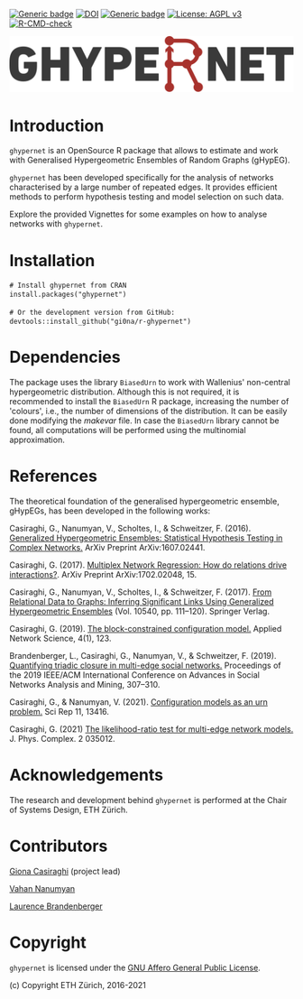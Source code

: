   <!-- badges: start -->
[![Generic badge](https://www.r-pkg.org/badges/version-last-release/ghypernet)](https://cran.r-project.org/package=ghypernet)
[![DOI](https://zenodo.org/badge/DOI/10.5281/zenodo.2555300.svg)](https://doi.org/10.5281/zenodo.2555300)
[![Generic badge](https://cranlogs.r-pkg.org/badges/last-month/ghypernet)](https://cran.r-project.org/package=ghypernet)
[![License: AGPL v3](https://img.shields.io/badge/License-AGPL%20v3-red.svg)](https://www.gnu.org/licenses/agpl-3.0)
[![R-CMD-check](https://github.com/gi0na/r-ghypernet/actions/workflows/R-CMD-check.yaml/badge.svg)](https://github.com/gi0na/r-ghypernet/actions/workflows/R-CMD-check.yaml)
  <!-- badges: end -->
 

![](man/figures/logo.svg)

# Introduction
`ghypernet` is an OpenSource R package that allows to estimate and work with Generalised Hypergeometric Ensembles of Random Graphs (gHypEG).

`ghypernet` has been developed specifically for the analysis of networks characterised by a large number of repeated edges.
It provides efficient methods to perform hypothesis testing and model selection on such data.

Explore the provided Vignettes for some examples on how to analyse networks with `ghypernet`.

# Installation
```
# Install ghypernet from CRAN
install.packages("ghypernet")

# Or the development version from GitHub:
devtools::install_github("gi0na/r-ghypernet")
```

# Dependencies
The package uses the library `BiasedUrn` to work with Wallenius' non-central hypergeometric distribution.
Although this is not required, it is recommended to install the `BiasedUrn` R package, increasing the number of 'colours', i.e., the number of dimensions of the distribution.
It can be easily done modifying the _makevar_ file.
In case the `BiasedUrn` library cannot be found, all computations will be performed using the multinomial approximation.

# References
The theoretical foundation of the generalised hypergeometric ensemble, gHypEGs, has been developed in the following works:

Casiraghi, G., Nanumyan, V., Scholtes, I., & Schweitzer, F. (2016). [Generalized Hypergeometric Ensembles: Statistical Hypothesis Testing in Complex Networks.](https://arxiv.org/abs/1607.02441) ArXiv Preprint ArXiv:1607.02441.

Casiraghi, G. (2017). [Multiplex Network Regression: How do relations drive interactions?](https://arxiv.org/abs/1702.02048). ArXiv Preprint ArXiv:1702.02048, 15.

Casiraghi, G., Nanumyan, V., Scholtes, I., & Schweitzer, F. (2017). [From Relational Data to Graphs: Inferring Significant Links Using Generalized Hypergeometric Ensembles](https://doi.org/10.1007/978-3-319-67256-4_11) (Vol. 10540, pp. 111–120). Springer Verlag.

Casiraghi, G. (2019). [The block-constrained configuration model.](https://doi.org/10.1007/s41109-019-0241-1) Applied Network Science, 4(1), 123. 

Brandenberger, L., Casiraghi, G., Nanumyan, V., & Schweitzer, F. (2019). [Quantifying triadic closure in multi-edge social networks.](https://doi.org/10.1145/3341161.3342926) Proceedings of the 2019 IEEE/ACM International Conference on Advances in Social Networks Analysis and Mining, 307–310.

Casiraghi, G., & Nanumyan, V. (2021). [Configuration models as an urn problem.](https://www.nature.com/articles/s41598-021-92519-y) Sci Rep 11, 13416.

Casiraghi, G. (2021) [The likelihood-ratio test for multi-edge network models.](https://iopscience.iop.org/article/10.1088/2632-072X/ac0493) J. Phys. Complex. 2 035012.

# Acknowledgements
The research and development behind `ghypernet` is performed at the Chair of Systems Design, ETH Zürich.

# Contributors

[Giona Casiraghi](https://github.com/gi0na) (project lead)

[Vahan Nanumyan](https://www.sg.ethz.ch/)

[Laurence Brandenberger](https://www.sg.ethz.ch/team/people/brandenberger-laurence/)

# Copyright
`ghypernet` is licensed under the [GNU Affero General Public License](https://choosealicense.com/licenses/agpl-3.0/).

(c) Copyright ETH Zürich, 2016-2021

